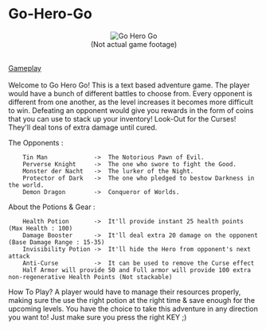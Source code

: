 # Go-Hero-Go

<p align="center">
<img src="https://images-wixmp-ed30a86b8c4ca887773594c2.wixmp.com/f/85a98ed0-1446-4bb1-b1d1-65940ba72671/d29lw52-f45d5fa1-71ab-4d27-b8ae-2c961056d9ed.gif?token=eyJ0eXAiOiJKV1QiLCJhbGciOiJIUzI1NiJ9.eyJzdWIiOiJ1cm46YXBwOjdlMGQxODg5ODIyNjQzNzNhNWYwZDQxNWVhMGQyNmUwIiwiaXNzIjoidXJuOmFwcDo3ZTBkMTg4OTgyMjY0MzczYTVmMGQ0MTVlYTBkMjZlMCIsIm9iaiI6W1t7InBhdGgiOiJcL2ZcLzg1YTk4ZWQwLTE0NDYtNGJiMS1iMWQxLTY1OTQwYmE3MjY3MVwvZDI5bHc1Mi1mNDVkNWZhMS03MWFiLTRkMjctYjhhZS0yYzk2MTA1NmQ5ZWQuZ2lmIn1dXSwiYXVkIjpbInVybjpzZXJ2aWNlOmZpbGUuZG93bmxvYWQiXX0.XZVjO62g_RHzrg5llhWP0dceOr_OlkafIHvMNvuEXq0" alt="Go Hero Go">
<br>(Not actual game footage)
<br>
<br>
</p>

<a href="https://youtu.be/vJzzgGdthJg">Gameplay</a>
<br>
<br>
Welcome to Go Hero Go!
This is a text based adventure game.
The player would have a bunch of different battles to choose from.
Every opponent is different from one another, as the level increases it becomes more difficult to win.
Defeating an opponent would give you rewards in the form of coins that you can use to stack up your inventory!
Look-Out for the Curses! They'll deal tons of extra damage until cured.

The Opponents : 

        Tin Man             ->  The Notorious Pawn of Evil.     
        Perverse Knight     ->  The one who swore to fight the Good.                     
        Monster der Nacht   ->  The lurker of the Night.
        Protector of Dark   ->  The one who pledged to bestow Darkness in the world.                    
        Demon Dragon        ->  Conqueror of Worlds.
                       
About the Potions & Gear :

        Health Potion       ->  It'll provide instant 25 health points (Max Health : 100)
        Damage Booster      ->  It'll deal extra 20 damage on the opponent (Base Damage Range : 15-35)
        Invisibility Potion ->  It'll hide the Hero from opponent's next attack
        Anti-Curse          ->  It can be used to remove the Curse effect
        Half Armor will provide 50 and Full armor will provide 100 extra non-regenerative Health Points (Not stackable)

How To Play?
A player would have to manage their resources properly, making sure the use the right potion at the right time & save enough for the upcoming levels.
You have the choice to take this adventure in any direction you want to! Just make sure you press the right KEY ;)
